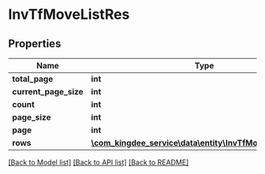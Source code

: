 # InvTfMoveListRes

## Properties
Name | Type | Description | Notes
------------ | ------------- | ------------- | -------------
**total_page** | **int** |  | [optional] 
**current_page_size** | **int** |  | [optional] 
**count** | **int** |  | [optional] 
**page_size** | **int** |  | [optional] 
**page** | **int** |  | [optional] 
**rows** | [**\com_kingdee_service\data\entity\InvTfMoveListResRow[]**](InvTfMoveListResRow.md) |  | [optional] 

[[Back to Model list]](../README.md#documentation-for-models) [[Back to API list]](../README.md#documentation-for-api-endpoints) [[Back to README]](../README.md)


